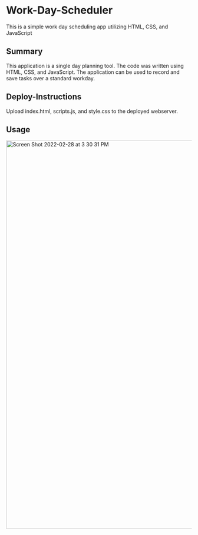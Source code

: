 # Work-Day-Scheduler

This is a simple work day scheduling app utilizing HTML, CSS, and JavaScript 
## Summary

This application is a single day planning tool. The code was written using HTML, CSS, and JavaScript. The application can be used to record and save tasks over a standard workday.

## Deploy-Instructions

Upload index.html, scripts.js, and style.css to the deployed webserver.

## Usage

<img width="1052" alt="Screen Shot 2022-02-28 at 3 30 31 PM" src="https://user-images.githubusercontent.com/85654024/156063111-cabb33c5-1e90-41f4-ab74-67abb4de9716.png">

